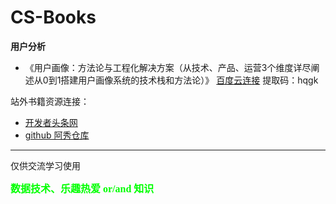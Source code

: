 # CS-Books

**用户分析**
* 《用户画像：方法论与工程化解决方案（从技术、产品、运营3个维度详尽阐述从0到1搭建用户画像系统的技术栈和方法论）》 [百度云连接](https://pan.baidu.com/s/1u9NeJLzXIMxGo00b1glTvA) 提取码：hqgk 



站外书籍资源连接：
* [开发者头条网](https://toutiao.io/under-maintenance/)
* [github 阿秀仓库](https://github.com/forthespada/CS-Books#01%E3%80%81C++)





***
仅供交流学习使用

<b><font size=3 color=#00ff00 face="黑体">数据技术、乐趣热爱 or/and 知识</font></b>